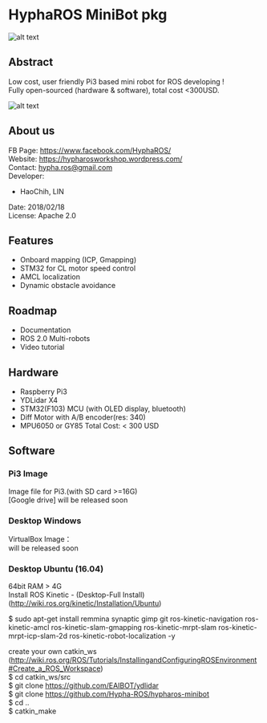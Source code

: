 # HyphaROS MiniBot pkg
![alt text](https://github.com/Hypha-ROS/hypharos_minibot/blob/master/document/logo/HyphaROS_logo_2.png)  

## Abstract
Low cost, user friendly Pi3 based mini robot for ROS developing !   
Fully open-sourced (hardware & software), total cost <300USD.  

![alt text](https://github.com/Hypha-ROS/hypharos_minibot/blob/master/document/HyphaROS_MiniBot_photo.jpg)  

## About us
FB Page: https://www.facebook.com/HyphaROS/  
Website: https://hypharosworkshop.wordpress.com/  
Contact: hypha.ros@gmail.com  
Developer:   
* HaoChih, LIN  

Date: 2018/02/18  
License: Apache 2.0  

## Features
* Onboard mapping (ICP, Gmapping)  
* STM32 for CL motor speed control  
* AMCL localization  
* Dynamic obstacle avoidance  

## Roadmap
* Documentation  
* ROS 2.0 Multi-robots
* Video tutorial  

## Hardware 
* Raspberry Pi3
* YDLidar X4
* STM32(F103) MCU (with OLED display, bluetooth)
* Diff Motor with A/B encoder(res: 340)
* MPU6050 or GY85
Total Cost: < 300 USD  

## Software
### Pi3 Image
Image file for Pi3.(with SD card >=16G)  
[Google drive] will be released soon  

### Desktop Windows 
VirtualBox Image：  
will be released soon  

### Desktop Ubuntu (16.04) 
64bit RAM > 4G  
Install ROS Kinetic - (Desktop-Full Install)   (http://wiki.ros.org/kinetic/Installation/Ubuntu)  

$ sudo apt-get install remmina synaptic gimp git ros-kinetic-navigation ros-kinetic-amcl ros-kinetic-slam-gmapping ros-kinetic-mrpt-slam ros-kinetic-mrpt-icp-slam-2d ros-kinetic-robot-localization -y  

create your own catkin_ws   
(http://wiki.ros.org/ROS/Tutorials/InstallingandConfiguringROSEnvironment#Create_a_ROS_Workspace)  
$ cd catkin_ws/src  
$ git clone https://github.com/EAIBOT/ydlidar  
$ git clone https://github.com/Hypha-ROS/hypharos-minibot   
$ cd ..  
$ catkin_make  


